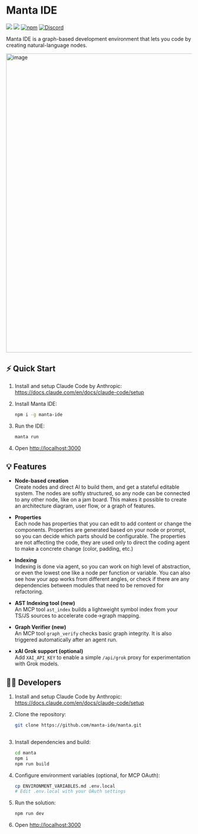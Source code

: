 # Manta IDE
[![](https://getmanta.ai/api/badges?text=Manta%20Graph&link=manta)](https://getmanta.ai/manta)
![](https://img.shields.io/badge/Node.js-18%2B-brightgreen?style=flat-square) [![npm]](https://www.npmjs.com/package/manta-ide)
[![Discord](https://img.shields.io/discord/1313987593305718816?label=Discord&logo=discord)](https://discord.gg/rENSEgVsz6)


[npm]: https://img.shields.io/npm/v/manta-ide.svg?style=flat-square

Manta IDE is a graph-based development environment that lets you code by creating natural-language nodes. 

<img width="1271" height="809" alt="image" src="https://github.com/user-attachments/assets/6223bc1a-bc5f-4ab1-8f2a-6af1d3cfc10c" />

## ⚡ Quick Start

1. Install and setup Claude Code by Anthropic:
   https://docs.claude.com/en/docs/claude-code/setup

2. Install Manta IDE:
   ```bash
   npm i -g manta-ide

3. Run the IDE:
   ```bash
   manta run

5. Open [http://localhost:3000](http://localhost:3000)

## 💡 Features

- **Node-based creation**  
Create nodes and direct AI to build them, and get a stateful editable system.
The nodes are softly structured, so any node can be connected to any other node, like on a jam board.
This makes it possible to create an architecture diagram, user flow, or a graph of features. 
- **Properties**  
Each node has properties that you can edit to add content or change the components.
Properties are generated based on your node or prompt, so you can decide which parts should be configurable.
The properties are not affecting the code, they are used only to direct the coding agent to make a concrete change (color, padding, etc.)
- **Indexing**  
Indexing is done via agent, so you can work on high level of abstraction, or even the lowest one like a node per function or variable.
You can also see how your app works from different angles, or check if there are any dependencies between modules that need to be removed for refactoring.  

- **AST Indexing tool (new)**  
An MCP tool `ast_index` builds a lightweight symbol index from your TS/JS sources to accelerate code→graph mapping.

- **Graph Verifier (new)**  
An MCP tool `graph_verify` checks basic graph integrity. It is also triggered automatically after an agent run.

- **xAI Grok support (optional)**  
Add `XAI_API_KEY` to enable a simple `/api/grok` proxy for experimentation with Grok models.

## 🧑‍💻 Developers

1. Install and setup Claude Code by Anthropic:
   https://docs.claude.com/en/docs/claude-code/setup
   
2. Clone the repository:

   ```bash
   git clone https://github.com/manta-ide/manta.git
  
3. Install dependencies and build:

   ```bash
   cd manta
   npm i
   npm run build

4. Configure environment variables (optional, for MCP OAuth):
   ```bash
   cp ENVIRONMENT_VARIABLES.md .env.local
   # Edit .env.local with your OAuth settings

5. Run the solution:
   ```bash
   npm run dev

6. Open [http://localhost:3000](http://localhost:3000)
